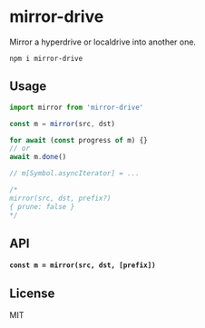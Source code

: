 # mirror-drive

Mirror a hyperdrive or localdrive into another one.

```
npm i mirror-drive
```

## Usage
```js
import mirror from 'mirror-drive'

const m = mirror(src, dst)

for await (const progress of m) {}
// or
await m.done()

// m[Symbol.asyncIterator] = ...

/*
mirror(src, dst, prefix?)
{ prune: false }
*/
```

## API

#### `const m = mirror(src, dst, [prefix])`

## License
MIT
